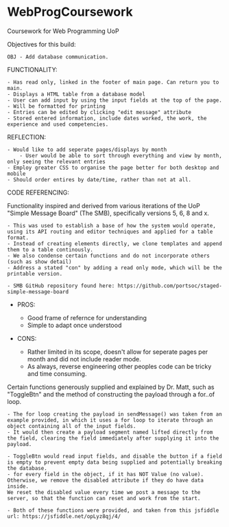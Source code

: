 # WebProgCoursework
Coursework for Web Programming UoP

Objectives for this build:

    OBJ - Add database communication.

FUNCTIONALITY: 

    - Has read only, linked in the footer of main page. Can return you to main. 
    - Displays a HTML table from a database model
    - User can add input by using the input fields at the top of the page.
    - Will be formatted for printing 
    - Entries can be edited by clicking "edit message" attribute
    - Stored entered information, include dates worked, the work, the experience and used competencies.

REFLECTION: 

    - Would like to add seperate pages/displays by month
        - User would be able to sort through everything and view by month, only seeing the relevant entries 
    - Employ greater CSS to organise the page better for both desktop and mobile
    - Should order entires by date/time, rather than not at all. 


CODE REFERENCING: 

Functionality inspired and derived from various iterations of the UoP "Simple Message Board" (The SMB), specifically versions 5, 6, 8 and x. 

    - This was used to establish a base of how the system would operate, using its API routing and editor techniques and applied for a table format. 
    - Instead of creating elements directly, we clone templates and append them to a table continously. 
    - We also condense certain functions and do not incorporate others (such as show detail)
    - Address a stated "con" by adding a read only mode, which will be the printable version.

    - SMB GitHub repository found here: https://github.com/portsoc/staged-simple-message-board 

- PROS:
    - Good frame of refernce for understanding 
    - Simple to adapt once understood

- CONS: 
    - Rather limited in its scope, doesn't allow for seperate pages per month and did not include reader mode.
    - As always, reverse engineering other peoples code can be tricky and time consuming.  
    
Certain functions generously supplied and explained by Dr. Matt, such as "ToggleBtn" and the method of constructing the payload through a for..of loop. 

    - The for loop creating the payload in sendMessage() was taken from an example provided, in which it uses a for loop to iterate through an object containing all of the input fields. 
    - It would then create a payload segment named lifted directly from the field, clearing the field immediately after supplying it into the payload. 

    - ToggleBtn would read input fields, and disable the button if a field is empty to prevent empty data being supplied and potentially breaking the database. 
    - for every field in the object, if it has NOT Value (no value). Otherwise, we remove the disabled attribute if they do have data inside. 
    We reset the disabled value every time we post a message to the server, so that the function can reset and work from the start. 

    - Both of these functions were provided, and taken from this jsfiddle url: https://jsfiddle.net/opLyz8qj/4/ 